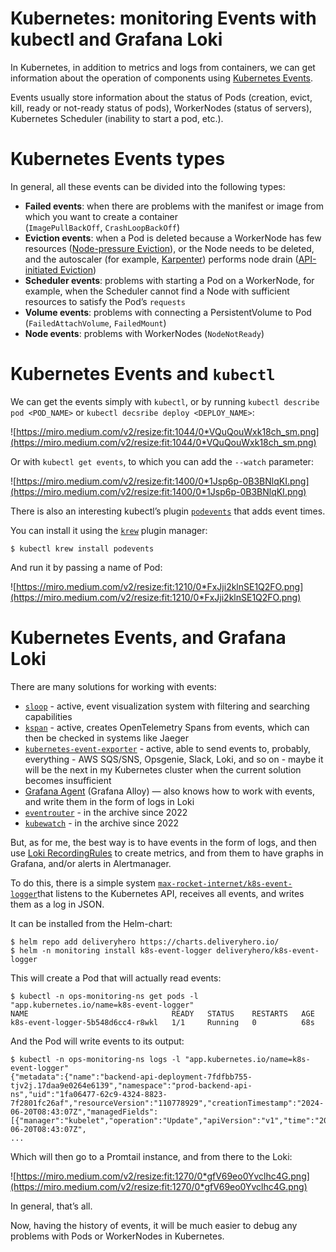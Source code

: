 # Kubernetes: monitoring Events with kubectl and Grafana Loki

In Kubernetes, in addition to metrics and logs from containers, we can get information about the operation of components using [Kubernetes Events](https://kubernetes.io/docs/reference/kubernetes-api/cluster-resources/event-v1/).

Events usually store information about the status of Pods (creation, evict, kill, ready or not-ready status of pods), WorkerNodes (status of servers), Kubernetes Scheduler (inability to start a pod, etc.).

# **Kubernetes Events types**

In general, all these events can be divided into the following types:

- **Failed events**: when there are problems with the manifest or image from which you want to create a container (`ImagePullBackOff`, `CrashLoopBackOff`)
- **Eviction events**: when a Pod is deleted because a WorkerNode has few resources ([Node-pressure Eviction](https://kubernetes.io/docs/concepts/scheduling-eviction/_print/#pg-78e0431b4b7516092662a7c289cbb304)), or the Node needs to be deleted, and the autoscaler (for example, [Karpenter](https://rtfm.co.ua/aws-znajomstvo-z-karpenter-dlya-avtoskejlingu-v-eks-ta-vstanovlennya-z-helm-chartu/)) performs node drain ([API-initiated Eviction](https://kubernetes.io/docs/concepts/scheduling-eviction/_print/#pg-b87723bf81b079042860f0ebd37b0a64))
- **Scheduler events**: problems with starting a Pod on a WorkerNode, for example, when the Scheduler cannot find a Node with sufficient resources to satisfy the Pod’s `requests`
- **Volume events**: problems with connecting a PersistentVolume to Pod (`FailedAttachVolume`, `FailedMount`)
- **Node events**: problems with WorkerNodes (`NodeNotReady`)

# **Kubernetes Events and `kubectl`**

We can get the events simply with `kubectl`, or by running `kubectl describe pod <POD_NAME>` or `kubectl decsribe deploy <DEPLOY_NAME>`:

![https://miro.medium.com/v2/resize:fit:1044/0*VQuQouWxk18ch_sm.png](https://miro.medium.com/v2/resize:fit:1044/0*VQuQouWxk18ch_sm.png)

Or with `kubectl get events`, to which you can add the `--watch` parameter:

![https://miro.medium.com/v2/resize:fit:1400/0*1Jsp6p-0B3BNlqKI.png](https://miro.medium.com/v2/resize:fit:1400/0*1Jsp6p-0B3BNlqKI.png)

There is also an interesting kubectl’s plugin [`podevents`](https://github.com/alecjacobs5401/kubectl-podevents) that adds event times.

You can install it using the [`krew`](https://rtfm.co.ua/en/kubernetes-the-krew-plugins-manager-and-useful-kubectl-plugins-list/) plugin manager:

```
$ kubectl krew install podevents
```

And run it by passing a name of Pod:

![https://miro.medium.com/v2/resize:fit:1210/0*FxJji2klnSE1Q2FO.png](https://miro.medium.com/v2/resize:fit:1210/0*FxJji2klnSE1Q2FO.png)

# **Kubernetes Events, and Grafana Loki**

There are many solutions for working with events:

- [`sloop`](https://github.com/salesforce/sloop) - active, event visualization system with filtering and searching capabilities
- [`kspan`](https://github.com/weaveworks-experiments/kspan) - active, creates OpenTelemetry Spans from events, which can then be checked in systems like Jaeger
- [`kubernetes-event-exporter`](https://github.com/resmoio/kubernetes-event-exporter) - active, able to send events to, probably, everything - AWS SQS/SNS, Opsgenie, Slack, Loki, and so on - maybe it will be the next in my Kubernetes cluster when the current solution becomes insufficient
- [Grafana Agent](https://grafana.com/docs/agent/latest/static/configuration/integrations/integrations-next/eventhandler-config/?pg=blog&plcmt=body-txt) (Grafana Alloy) — also knows how to work with events, and write them in the form of logs in Loki
- [`eventrouter`](https://github.com/vmware-archive/eventrouter) - in the archive since 2022
- [`kubewatch`](https://github.com/vmware-archive/kubewatch) - in the archive since 2022

But, as for me, the best way is to have events in the form of logs, and then use [Loki RecordingRules](https://rtfm.co.ua/en/grafana-loki-logql-and-recoding-rules-for-metrics-from-aws-load-balancer-logs/) to create metrics, and from them to have graphs in Grafana, and/or alerts in Alertmanager.

To do this, there is a simple system [`max-rocket-internet/k8s-event-logger`](https://github.com/max-rocket-internet/k8s-event-logger)that listens to the Kubernetes API, receives all events, and writes them as a log in JSON.

It can be installed from the Helm-chart:

```
$ helm repo add deliveryhero https://charts.deliveryhero.io/
$ helm -n monitoring install k8s-event-logger deliveryhero/k8s-event-logger
```

This will create a Pod that will actually read events:

```
$ kubectl -n ops-monitoring-ns get pods -l "app.kubernetes.io/name=k8s-event-logger"
NAME                                READY   STATUS    RESTARTS   AGE
k8s-event-logger-5b548d6cc4-r8wkl   1/1     Running   0          68s
```

And the Pod will write events to its output:

```
$ kubectl -n ops-monitoring-ns logs -l "app.kubernetes.io/name=k8s-event-logger"
{"metadata":{"name":"backend-api-deployment-7fdfbb755-tjv2j.17daa9e0264e6139","namespace":"prod-backend-api-ns","uid":"1fa06477-62c9-4324-8823-7f2801fc26af","resourceVersion":"110778929","creationTimestamp":"2024-06-20T08:43:07Z","managedFields":[{"manager":"kubelet","operation":"Update","apiVersion":"v1","time":"2024-06-20T08:43:07Z",
...
```

Which will then go to a Promtail instance, and from there to the Loki:

![https://miro.medium.com/v2/resize:fit:1270/0*gfV69eo0Yvclhc4G.png](https://miro.medium.com/v2/resize:fit:1270/0*gfV69eo0Yvclhc4G.png)

In general, that’s all.

Now, having the history of events, it will be much easier to debug any problems with Pods or WorkerNodes in Kubernetes.